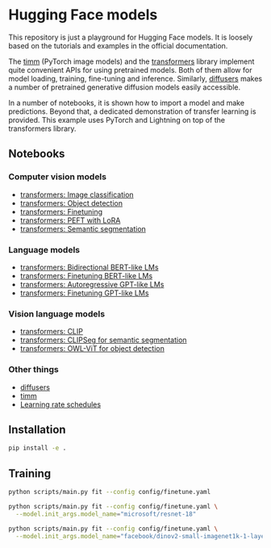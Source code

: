 # Hugging Face models

This repository is just a playground for Hugging Face models.
It is loosely based on the tutorials and examples in the official documentation.

The [timm](https://huggingface.co/docs/timm/index) (PyTorch image models)
and the [transformers](https://huggingface.co/docs/transformers/index)
library implement quite convenient APIs for using pretrained models.
Both of them allow for model loading, training, fine-tuning and inference.
Similarly, [diffusers](https://huggingface.co/docs/diffusers/index)
makes a number of pretrained generative diffusion models easily accessible.

In a number of notebooks, it is shown how to import a model and make predictions.
Beyond that, a dedicated demonstration of transfer learning is provided.
This example uses PyTorch and Lightning on top of the transformers library.


## Notebooks


### Computer vision models

- [transformers: Image classification](notebooks/transformers_cv_classif.ipynb)
- [transformers: Object detection](notebooks/transformers_cv_detect.ipynb)
- [transformers: Finetuning](notebooks/transformers_cv_finetune.ipynb)
- [transformers: PEFT with LoRA](notebooks/transformers_cv_lora.ipynb)
- [transformers: Semantic segmentation](notebooks/transformers_cv_segment.ipynb)


### Language models

- [transformers: Bidirectional BERT-like LMs](notebooks/transformers_lm_bert.ipynb)
- [transformers: Finetuning BERT-like LMs](notebooks/transformers_lm_bert_finetune.ipynb)
- [transformers: Autoregressive GPT-like LMs](notebooks/transformers_lm_gpt.ipynb)
- [transformers: Finetuning GPT-like LMs](notebooks/transformers_lm_gpt_finetune.ipynb)


### Vision language models

- [transformers: CLIP](notebooks/transformers_vlm_clip.ipynb)
- [transformers: CLIPSeg for semantic segmentation](notebooks/transformers_vlm_clipseg.ipynb)
- [transformers: OWL-ViT for object detection](notebooks/transformers_vlm_owlvit.ipynb)


### Other things

- [diffusers](notebooks/diffusers.ipynb)
- [timm](notebooks/timm.ipynb)
- [Learning rate schedules](notebooks/lr_schedules.ipynb)


## Installation

```bash
pip install -e .
```


## Training

```bash
python scripts/main.py fit --config config/finetune.yaml
```

```bash
python scripts/main.py fit --config config/finetune.yaml \
  --model.init_args.model_name="microsoft/resnet-18"
```

```bash
python scripts/main.py fit --config config/finetune.yaml \
  --model.init_args.model_name="facebook/dinov2-small-imagenet1k-1-layer"
```
